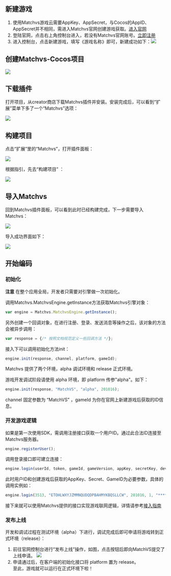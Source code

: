 ## 新建游戏

1. 使用Matchvs游戏云需要AppKey、AppSecret，与Cocos的AppID、AppSecret并不相同，需进入Matchvs官网创建游戏获取。[进入官网](http://www.matchvs.com/manage/gameContentList/)
2. 登陆官网，点击右上角控制台进入，若没有Matchvs官网账号。[立即注册](http://www.matchvs.com/vsRegister)
3. 进入控制台，点击新建游戏，填写《游戏名称》即可，新建成功如下：![](http://imgs.matchvs.com/static/2_2.png)

## 创建Matchvs-Cocos项目

![](http://imgs.matchvs.com/static/cocos/quick_start1_1.png)



## 下载插件

打开项目，从creator商店下载Matchvs插件并安装。安装完成后，可以看到“扩展”菜单下多了一个“Matchvs”选项：

![](http://imgs.matchvs.com/static/cocos/quick_start1_3.png)



## 构建项目

点击“扩展”里的“Matchvs”，打开插件面板：

![](http://imgs.matchvs.com/static/cocos_plugin1.png)



根据指引，先去“构建项目” ：

![](http://imgs.matchvs.com/static/cocos_plugin2.png)



## 导入Matchvs

回到Matchvs插件面板，可以看到此时已经构建完成，下一步需要导入Matchvs：

![](http://imgs.matchvs.com/static/cocos_plugin3.png)



导入成功界面如下：

![](http://imgs.matchvs.com/static/cocos_plugin4.png)



## 开始编码

### 初始化

**注意**  在整个应用全局，开发者只需要对引擎做一次初始化。

调用Matchvs.MatchvsEngine.getInstance方法获取Matchvs引擎对象：

```javascript
var engine = Matchvs.MatchvsEngine.getInstance();
```

另外创建一个回调对象，在进行注册、登录、发送消息等操作之后，该对象的方法会被异步调用：

```javascript
var response = {/* 按照文档规范定义一些回调方法 */};
```

接入下可以调用初始化方法init：

```javascript
engine.init(response, channel, platform, gameId);
```

Matchvs 提供了两个环境，alpha 调试环境和 release 正式环境。

游戏开发调试阶段请使用 alpha 环境，即 platform 传参"alpha"。如下：

```javascript
engine.init(response, "MatchVS", "alpha", 201016);
```

channel 固定参数为 “MatchVS” ，gameId 为你在官网上新建游戏后获取的ID信息。

### 开发游戏逻辑

如果是第一次使用SDK，需调用注册接口获取一个用户ID。通过此合法ID连接至Matchvs服务器。

```javascript
engine.registerUser();
```

调用登录接口即可建立连接：

```javascript
engine.login(userId, token, gameId, gameVersion, appKey, secretKey, deviceId, gatewayId);
```

此时用户ID和创建游戏后获取的AppKey、Secret、GameID为必要参数，具体的调用实例如：

```javascript
engine.login(3513, "ETOHLWXYJZMMNQUDQDPBAHMYKBQSLLCW", 201016, 1, "***************** ", "afecedab415e40a4a1d1329962940191", "", "");
```

接下来就可以使用Matchvs提供的接口实现游戏联网逻辑，详情请参考[接入指南](http://www.matchvs.com/service?page=guideCreator)

### 发布上线

开发和调试过程在测试环境（alpha）下进行，调试完成后即可申请将游戏转到正式环境（release）：

1. 前往官网控制台进行“发布上线”操作，如图，点击按钮后即向MatchVS提交了上线申请。 ![](http://imgs.matchvs.com/static/2_4.png)
2. 申请通过后，在客户端的初始化接口将 platform 置为 release。  
   至此，游戏就可以运行在正式环境下啦！

